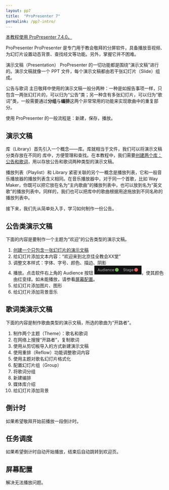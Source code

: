 ```yaml
---
layout: pp7
title:  "ProPresenter 7"
permalink: /pp7-intro/
---
```


<u>本教程使用 ProPresenter 7.4.0。</u>

<topic>ProPresenter</topic> ProPresenter 是专门用于教会敬拜的分屏软件，具备播放音视频、为幻灯片设置动态背景、查找经文等功能。另外，掌握它并不困难。

<topic>演示文稿（Presentation）</topic> ProPresenter 的一切功能都是围绕“<sp>演示文稿</sp>”进行的。演示文稿就像一个 PPT 文件，每个演示文稿都由若干张幻灯片（Slide）组成。

<topic>公告与歌词</topic> 主日敬拜中使用的演示文稿一般分两种：一种是如报告事项一样，只包含一两张幻灯片的，可以归为“公告”类；另一种含有多张幻灯片，可以归为“歌词”类，一般需要通过**分组**与**编排**这两个非常常用的功能来实现歌曲中的重复部分。

使用 ProPresenter 的一般流程是：新建，保存，播放。

## 演示文稿

<topic>库（Library）</topic>首先引入一个概念——库。库就相当于文件，我们可以将演示文稿分类存放在不同的 库中，方便管理和查找。在本教程中，我们需要[创建两个库：公告和歌词](/pp7-library/)，用以存放公告和歌词两种类型的演示文稿。

<topic>播放列表（Playlist）</topic>和 Library 紧密关联的另个一概念是播放列表，它和一般音乐播放器的播放列表含义相同。在音乐播放器中，对于同一个首歌，比如 Way Maker，你既可以把它放在名为“主内歌曲”的播放列表中，也可以放到名为“英文歌”的播放列表中。同样的，我们也可以把库中的歌曲根据用途拖放到不同名称的播放列表中。

接下来，我们先从简单处入手，学习如何制作一份公告。

## 公告类演示文稿

下面的内容是要制作一个主题为“欢迎”的公告类型的演示文稿。

1. [创建一个只包含一张幻灯片的演示文稿](/pp7-presentation/create)
2. 给幻灯片添加文本内容：“欢迎来到北京佳全教会XX堂”
3. 调整文本样式：字体、字号、颜色、描边、阴影
4. 播放。点击软件右上角的 Audience 按钮 <img src="/images/pp7/audience.jpg" alt="audience" style="zoom:50%;" />，使其颜色由红变绿。如未能播放，请参看[屏幕配置](/pp7-intro/#屏幕配置)。
5. 给幻灯片添加图片、图形
6. 给幻灯片添加背景音乐

## 歌词类演示文稿

下面的内容是制作歌曲类型的演示文稿，所选的歌曲为“开路者”。

1.  制作两个主题（Theme）：歌名和歌词
2.  在网络上搜搜“开路者”，复制歌词
3.  使用从剪切板导入的方式新建演示文稿
4.  使用重排（Reflow）功能调整歌词内容
5.  使用主题对歌名幻灯片格式化
6.  配置幻灯片组（Group）
7.  将歌词分组
8.  新建编排
9.  媒体库介绍
10.  给幻灯片添加背景

## 倒计时

如果希望敬拜开始前播放一段倒计时。

## 任务调度

如果希望倒计时自动开始播放，结束后自动跳转到欢迎页。

## 屏幕配置

解决无法播放问题。
